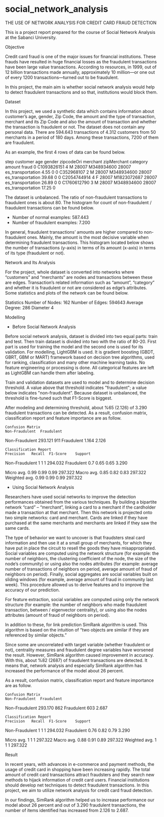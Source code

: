 # social_network_analysis
THE USE OF NETWORK ANALYSIS FOR CREDIT CARD FRAUD DETECTION

This is a project report prepared for the course of Social Network Analysis at the Sabanci University.

Objective

Credit card fraud is one of the major issues for financial institutions. These frauds have resulted in huge financial losses as the fraudulent transactions have been large value transactions. According to resources, in 1999, out of 12 billion transactions made annually, approximately 10 million—or one out of every 1200 transactions—turned out to be fraudulent. 

In this project, the main aim is whether social network analysis would help to detect fraudulent transactions and so that, institutions would block them.

Dataset

In this project, we used a synthetic data which contains information about customer’s age, gender, Zip Code, the amount and the type of transaction, merchant and its Zip Code and also the amount of transaction and whether the transaction is fraudulent or not. The dataset does not contain any personal data. There are 594.643 transactions of 4.312 customers from 50 merchants in a period of 180 days. Among these transactions, 7200 of them are fraudulent. 

As an example, the first 4 rows of data can be found below.
 
step	customer	age	gender	zipcodeOri	merchant	zipMerchant	category	amount	fraud
0	C1093826151	4	M	28007	M348934600	28007	es_transportation	4.55	0
0	C352968107	2	M	28007	M348934600	28007	es_transportation	39.68	0
0	C2054744914	4	F	28007	M1823072687	28007	es_transportation	26.89	0
0	C1760612790	3	M	28007	M348934600	28007	es_transportation	17.25	0

The dataset is unbalanced. The ratio of non-fraudulent transactions to fraudulent ones is about 80. The histogram for count of non-fraudulent / fraudulent transactions can be found below.

 
-	Number of normal examples:       587.443
-	Number of fraudulent examples:      7.200

In general, fraudulent transactions’ amounts are higher compared to non-fraudulent ones. Mainly, the amount is the most decisive variable when determining fraudulent transactions.
This histogram located below shows the number of transactions (y-axis) in terms of its amount (x-axis) in terms of its type (fraudulent or not).

 

Network and Its Analysis

For the project, whole dataset is converted into networks where “customers” and “merchants” are nodes and transactions between these are edges. Transaction’s related information such as “amount”, “category” and whether it is fraudulent or not are considered as edge’s attributes. Some statistics and plots of the network can be found below.

Statistics
Number of Nodes:	162
Number of Edges:	594643
Average Degree:	286
Diameter	4

 

Modelling

-	Before Social Network Analysis

Before social network analysis, dataset is divided into two equal parts: train and test. Then train dataset is divided into two with the ratio of 80-20. First part is used for training the model and the second one is used for its validation. For modelling, LightGBM is used. It is gradient boosting (GBDT, GBRT, GBM or MART) framework based on decision tree algorithms, used for ranking, classification and many other machine learning tasks. No feature engineering or processing is done. All categorical features are left as LightGBM can handle them after labeling.

Train and validation datasets are used to model and to determine decision threshold. A value above that threshold indicates "fraudulent"; a value below indicates "non-fraudulent”. Because dataset is unbalanced, the threshold is fine-tuned such that F1-Score is biggest.

After modeling and determining threshold, about %65 (2.126) of 3.290 fraudulent transactions can be detected.  As a result, confusion matrix, classification report and feature importance are as follow.

	Confusion Matrix
	Non-Fraudulent	Fraudulent
Non-Fraudulent	293.121	911
Fraudulent	1.164	2.126

	Classification Report
	Precision	Recall	F1-Score	Support
Non-Fraudulent	1	1	1	294.032
Fraudulent	0.7	0.65	0.65	3.290
 	 	 	 	 
Micro avg.	0.99	0.99	0.99	297.322
Macro avg.	0.85	0.82	0.83	297.322
Weighted avg.	0.99	0.99	0.99	297.322

 

-	Using Social Network Analysis

Researchers have used social networks to improve the detection performances obtained from the various techniques. By building a bipartite network “card” – “merchant”, linking a card to a merchant if the cardholder made a transaction at that merchant. Then this network is projected onto two simple networks: card and merchant. Cards are linked if they have purchased at the same merchants and merchants are linked if they saw the same cards.
 
The type of behavior we want to uncover is that fraudsters steal card information and then use it at a small group of merchants, for which they have put in place the circuit to resell the goods they have misappropriated. Social variables are computed using the network structure (for example: the number of neighbors, the clustering coefficient of the node, the size of the node’s community) or using also the nodes attributes (for example: average number of transactions of neighbors on period, average amount of fraud of neighbors on period). Finally, social aggregates are social variables built on sliding windows (for example, average amount of fraud in community last week). This procedure allowed us to derive features and to improve the accuracy of our prediction.

For feature extraction, social variables are computed using only the network structure (for example: the number of neighbors who made fraudulent transaction, between / eigenvector centrality), or using also the nodes attributes (amount of fraud of neighbors on period). 

In addition to these, for link prediction SimRank algorithm is used. This algorithm is based on the intuition of “two objects are similar if they are referenced by similar objects.”

Since some are uncorrelated with target variable (whether fraudulent or not), centrality measures and fraudulent degree variables have worsened the result. However, SimRank algorithm caused improvement in accuracy. With this, about %82 (2687) of fraudulent transactions are detected. It means that, network analysis and especially SimRank algorithm has increased the performance of the model about 26 percent. 

As a result, confusion matrix, classification report and feature importance are as follow.

	Confusion Matrix
	Non-Fraudulent	Fraudulent
Non-Fraudulent	293.170	862
Fraudulent	603	2.687

	Classification Report
	Precision	Recall	F1-Score	Support
Non-Fraudulent	1	1	1	294.032
Fraudulent	0.76	0.82	0.79	3.290
 	 	 	 	 
Micro avg.	1	1	1	297.322
Macro avg.	0.88	0.91	0.89	297.322
Weighted avg.	1	1	1	297.322

 
 
Result

In recent years, with advances in e-commerce and payment methods, the usage of credit card in shopping have been increasing rapidly. The total amount of credit card transactions attract fraudsters and they search new methods to hijack information of credit card users. Financial institutions should develop net techniques to detect fraudulent transactions. In this project, we aim to utilize network analysis for credit card fraud detection.

In our findings, SimRank algorithm helped us to increase performance our model about 26 percent and out of 3.290 fraudulent transactions, the number of items identified has increased from 2.126 to 2.687.
